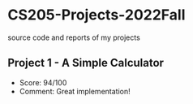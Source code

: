 # CS205-Projects-2022Fall
source code and reports of my projects

## Project 1 - A Simple Calculator
- Score: 94/100
- Comment: Great implementation!
